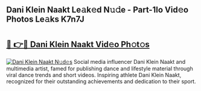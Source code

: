 ## Dani Klein Naakt Le𝚊k𝚎d N𝚞𝚍e - Part-1Io Vid𝚎o Photos Le𝚊ks K7n7J

# <h2><a href="http://fb6jmy.evod.top/?m=Dani+Klein+Naakt">🔗 👉🔴 Dani Klein Naakt Vid𝚎o Ph𝚘t𝚘s</a></h2>

[![Dani Klein Naakt N𝚞d𝚎s](https://i.imgur.com/8V9OHl7.gif)](http://fb6jmy.evod.top/?m=Dani+Klein+Naakt)
Social media influencer Dani Klein Naakt and multimedia artist, famed for publishing dance and lifestyle material through viral dance trends and short videos. Inspiring athlete Dani Klein Naakt, recognized for their outstanding achievements and dedication to their sport. 
